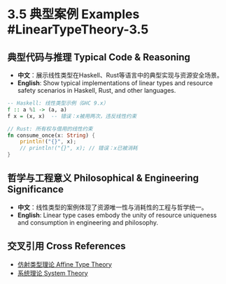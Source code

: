 # 3.5 典型案例 Examples #LinearTypeTheory-3.5

## 典型代码与推理 Typical Code & Reasoning

- **中文**：展示线性类型在Haskell、Rust等语言中的典型实现与资源安全场景。
- **English**: Show typical implementations of linear types and resource safety scenarios in Haskell, Rust, and other languages.

```haskell
-- Haskell: 线性类型示例（GHC 9.x）
f :: a %1 -> (a, a)
f x = (x, x)  -- 错误：x被用两次，违反线性约束
```

```rust
// Rust: 所有权与借用的线性约束
fn consume_once(x: String) {
    println!("{}", x);
    // println!("{}", x); // 错误：x已被消耗
}
```

## 哲学与工程意义 Philosophical & Engineering Significance

- **中文**：线性类型的案例体现了资源唯一性与消耗性的工程与哲学统一。
- **English**: Linear type cases embody the unity of resource uniqueness and consumption in engineering and philosophy.

## 交叉引用 Cross References

- [仿射类型理论 Affine Type Theory](../AffineTypeTheory/README.md)
- [系统理论 System Theory](../SystemTheory/README.md)
